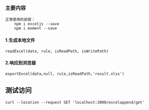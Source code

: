 

### 主要内容
    
    正常使用的前提：
        npm i exceljs --save
        npm i moment --save
    
#### 1.生成本地文件

    readExcel(data, rule, isReadPath, isWritePath)

#### 2.响应到浏览器

    exportExcel(data,null, rule,isReadPath,'result.xlsx')


## 测试访问
    
    curl --location --request GET 'localhost:3000/excelappend/get'
